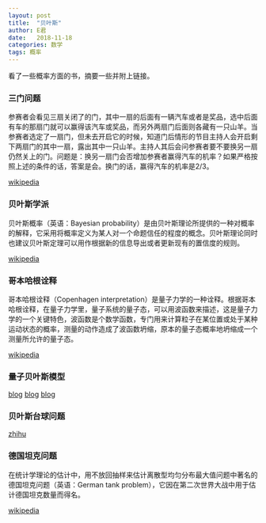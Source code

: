 ```yaml
---
layout: post
title:  "贝叶斯"
author: E君
date:   2018-11-18
categories: 数学
tags: 概率
---
```

看了一些概率方面的书，摘要一些并附上链接。

### 三门问题
参赛者会看见三扇关闭了的门，其中一扇的后面有一辆汽车或者是奖品，选中后面有车的那扇门就可以赢得该汽车或奖品，而另外两扇门后面则各藏有一只山羊。当参赛者选定了一扇门，但未去开启它的时候，知道门后情形的节目主持人会开启剩下两扇门的其中一扇，露出其中一只山羊。主持人其后会问参赛者要不要换另一扇仍然关上的门。问题是：换另一扇门会否增加参赛者赢得汽车的机率？如果严格按照上述的条件的话，答案是会。换门的话，赢得汽车的机率是2/3。

[wikipedia](https://zh.wikipedia.org/wiki/%E8%92%99%E6%8F%90%E9%9C%8D%E7%88%BE%E5%95%8F%E9%A1%8C)

### 贝叶斯学派

贝叶斯概率（英语：Bayesian probability）是由贝叶斯理论所提供的一种对概率的解释，它采用将概率定义为某人对一个命题信任的程度的概念。贝叶斯理论同时也建议贝叶斯定理可以用作根据新的信息导出或者更新现有的置信度的规则。

[wikipedia](https://zh.wikipedia.org/wiki/%E8%B4%9D%E5%8F%B6%E6%96%AF%E6%A6%82%E7%8E%87)


### 哥本哈根诠释

哥本哈根诠释（Copenhagen interpretation）是量子力学的一种诠释。根据哥本哈根诠释，在量子力学里，量子系统的量子态，可以用波函数来描述，这是量子力学的一个关键特色，波函数是个数学函数，专门用来计算粒子在某位置或处于某种运动状态的概率，测量的动作造成了波函数坍缩，原本的量子态概率地坍缩成一个测量所允许的量子态。

[wikipedia](https://zh.wikipedia.org/wiki/%E5%93%A5%E6%9C%AC%E5%93%88%E6%A0%B9%E8%A9%AE%E9%87%8B)

### 量子贝叶斯模型

[blog](http://zhishifenzi.blog.caixin.com/archives/166308)
[blog](http://blog.sciencenet.cn/blog-677221-1054026.html)
[blog](https://zhibeifw.com/va/mzyylzdewzylzbysmxyjlzfjxmlzzds)


### 贝叶斯台球问题



[zhihu](https://zhuanlan.zhihu.com/p/41069540)

### 德国坦克问题

在统计学理论的估计中，用不放回抽样来估计离散型均匀分布最大值问题中著名的德国坦克问题（英语：German tank problem），它因在第二次世界大战中用于估计德国坦克数量而得名。

[wikipedia](https://zh.wikipedia.org/zh-hans/%E5%BE%B7%E5%9B%BD%E5%9D%A6%E5%85%8B%E9%97%AE%E9%A2%98)

